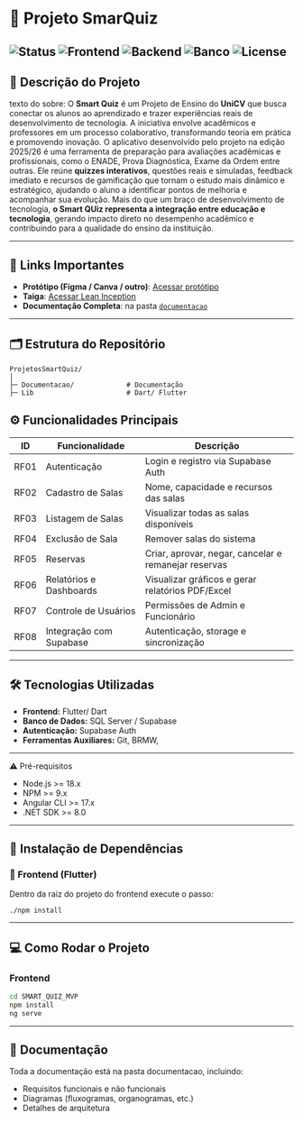 # 🚀 Projeto SmarQuiz

![Status](https://img.shields.io/badge/status-em%20desenvolvimento-yellow)
![Frontend](https://img.shields.io/badge/tecnologia-Angular-blue)
![Backend](https://img.shields.io/badge/tecnologia-.NET%208-blue)
![Banco](https://img.shields.io/badge/banco-Supabase-green)
![License](https://img.shields.io/badge/license-MIT-lightgrey)
---

## 📖 Descrição do Projeto
texto do sobre:
O **Smart Quiz** é um Projeto de Ensino do **UniCV** que busca conectar os alunos ao aprendizado e trazer experiências reais de desenvolvimento de tecnologia. A iniciativa envolve acadêmicos e professores em um processo colaborativo, transformando teoria em prática e promovendo inovação. O aplicativo desenvolvido pelo projeto na edição 2025/26 é uma ferramenta de preparação para avaliações acadêmicas e profissionais, como o ENADE, Prova Diagnóstica, Exame da Ordem entre outras. Ele reúne **quizzes interativos**, questões reais e simuladas, feedback imediato e recursos de gamificação que tornam o estudo mais dinâmico e estratégico, ajudando o aluno a identificar pontos de melhoria e acompanhar sua evolução. Mais do que um braço de desenvolvimento de tecnologia, **o Smart QUiz representa a integração entre educação e tecnologia**, gerando impacto direto no desempenho acadêmico e contribuindo para a qualidade do ensino da instituição.

---

## 🔗 Links Importantes
- **Protótipo (Figma / Canva / outro)**: [Acessar protótipo](https://www.figma.com/design/GidS299VRzBeauUL8XFqjD/UniCV-Tech---Vers%C3%A3o-Principal?node-id=82-26&p=f&t=gxetva9GrY8AXUmv-0)
- **Taiga**: [Acessar Lean Inception](https://tree.taiga.io/)
- **Documentação Completa**: na pasta [`documentacao`](Documentacao/)

---

## 🗂 Estrutura do Repositório
```text
ProjetosSmartQuiz/
│
├─ Documentacao/             # Documentação
├─ Lib                       # Dart/ Flutter     

```

## ⚙ Funcionalidades Principais
| ID    | Funcionalidade           | Descrição                                                   |
|-------|--------------------------|-------------------------------------------------------------|
| RF01  | Autenticação             | Login e registro via Supabase Auth                          |
| RF02  | Cadastro de Salas        | Nome, capacidade e recursos das salas                       |
| RF03  | Listagem de Salas        | Visualizar todas as salas disponíveis                       |
| RF04  | Exclusão de Sala         | Remover salas do sistema                                    |
| RF05  | Reservas                 | Criar, aprovar, negar, cancelar e remanejar reservas        |
| RF06  | Relatórios e Dashboards  | Visualizar gráficos e gerar relatórios PDF/Excel            |
| RF07  | Controle de Usuários     | Permissões de Admin e Funcionário                           |
| RF08  | Integração com Supabase  | Autenticação, storage e sincronização                       |

---

## 🛠 Tecnologias Utilizadas
- **Frontend:** Flutter/ Dart  
- **Banco de Dados:** SQL Server / Supabase  
- **Autenticação:** Supabase Auth  
- **Ferramentas Auxiliares:**  Git, BRMW, 

---

⚠️ Pré-requisitos

- Node.js >= 18.x
- NPM >= 9.x
- Angular CLI >= 17.x
- .NET SDK >= 8.0

---

## 🚀 Instalação de Dependências

### 🔹 Frontend (Flutter)
Dentro da raiz do projeto do frontend execute o passo:

```
./npm install
```

---

## 💻 Como Rodar o Projeto

### Frontend
```bash
cd SMART_QUIZ_MVP
npm install
ng serve
```
---

## 📂 Documentação
Toda a documentação está na pasta documentacao, incluindo:
- Requisitos funcionais e não funcionais
- Diagramas (fluxogramas, organogramas, etc.)
- Detalhes de arquitetura